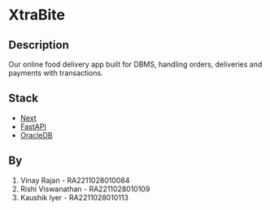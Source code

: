 # XtraBite

## Description
Our online food delivery app built for DBMS, handling orders, deliveries and payments with transactions.

## Stack
 - [Next](https://nextjs.org/)
 - [FastAPI](https://fastapi.tiangolo.com/)
 - [OracleDB](https://www.oracle.com/database/)

## By
1. Vinay Rajan - RA2211028010084
2. Rishi Viswanathan - RA2211028010109
3. Kaushik Iyer - RA2211028010113

